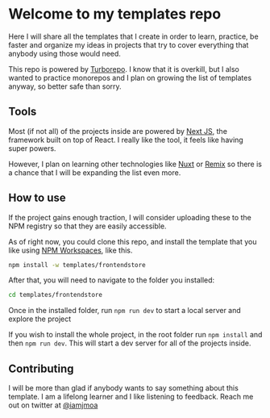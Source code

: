 # Welcome to my templates repo

Here I will share all the templates that I create in order to learn, practice, be faster and organize my ideas in projects that try to cover everything that anybody using those would need.

This repo is powered by [Turborepo](https://github.com/vercel/turborepo). I know that it is overkill, but I also wanted to practice monorepos and I plan on growing the list of templates anyway, so better safe than sorry.

## Tools

Most (if not all) of the projects inside are powered by [Next JS](https://github.com/vercel/next.js), the framework built on top of React. I really like the tool, it feels like having super powers.

However, I plan on learning other technologies like [Nuxt](https://github.com/nuxt/nuxt.js) or [Remix](https://github.com/remix-run/remix) so there is a chance that I will be expanding the list even more.

## How to use

If the project gains enough traction, I will consider uploading these to the NPM registry so that they are easily accessible.

As of right now, you could clone this repo, and install the template that you like using [NPM Workspaces](https://docs.npmjs.com/cli/v7/using-npm/workspaces), like this.

```bash
npm install -w templates/frontendstore
```

After that, you will need to navigate to the folder you installed:

```bash
cd templates/frontendstore
```

Once in the installed folder, run `npm run dev` to start a local server and explore the project

If you wish to install the whole project, in the root folder run `npm install` and then `npm run dev`. This will start a dev server for all of the projects inside.

## Contributing

I will be more than glad if anybody wants to say something about this template. I am a lifelong learner and I like listening to feedback. Reach me out on twitter at [@iamjmoa](https://twitter.com/iamjmoa)

